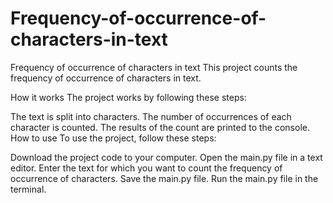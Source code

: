 # Frequency-of-occurrence-of-characters-in-text

Frequency of occurrence of characters in text
This project counts the frequency of occurrence of characters in text.

How it works
The project works by following these steps:

The text is split into characters.
The number of occurrences of each character is counted.
The results of the count are printed to the console.
How to use
To use the project, follow these steps:

Download the project code to your computer.
Open the main.py file in a text editor.
Enter the text for which you want to count the frequency of occurrence of characters.
Save the main.py file.
Run the main.py file in the terminal.
